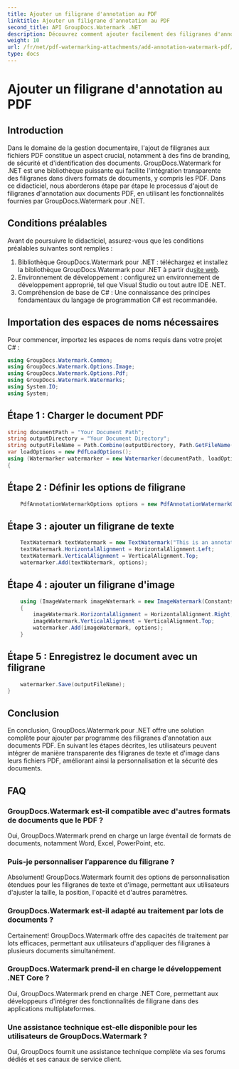 ```yaml
---
title: Ajouter un filigrane d'annotation au PDF
linktitle: Ajouter un filigrane d'annotation au PDF
second_title: API GroupDocs.Watermark .NET
description: Découvrez comment ajouter facilement des filigranes d'annotation aux documents PDF à l'aide de GroupDocs.Watermark for .NET. Améliorez facilement l’image de marque et la sécurité des documents.
weight: 10
url: /fr/net/pdf-watermarking-attachments/add-annotation-watermark-pdf/
type: docs
---
```

# Ajouter un filigrane d'annotation au PDF

## Introduction
Dans le domaine de la gestion documentaire, l'ajout de filigranes aux fichiers PDF constitue un aspect crucial, notamment à des fins de branding, de sécurité et d'identification des documents. GroupDocs.Watermark for .NET est une bibliothèque puissante qui facilite l'intégration transparente des filigranes dans divers formats de documents, y compris les PDF. Dans ce didacticiel, nous aborderons étape par étape le processus d'ajout de filigranes d'annotation aux documents PDF, en utilisant les fonctionnalités fournies par GroupDocs.Watermark pour .NET.
## Conditions préalables
Avant de poursuivre le didacticiel, assurez-vous que les conditions préalables suivantes sont remplies :
1.  Bibliothèque GroupDocs.Watermark pour .NET : téléchargez et installez la bibliothèque GroupDocs.Watermark pour .NET à partir du[site web](https://releases.groupdocs.com/Watermark/net/).
2. Environnement de développement : configurez un environnement de développement approprié, tel que Visual Studio ou tout autre IDE .NET.
3. Compréhension de base de C# : Une connaissance des principes fondamentaux du langage de programmation C# est recommandée.

## Importation des espaces de noms nécessaires
Pour commencer, importez les espaces de noms requis dans votre projet C# :
```csharp
using GroupDocs.Watermark.Common;
using GroupDocs.Watermark.Options.Image;
using GroupDocs.Watermark.Options.Pdf;
using GroupDocs.Watermark.Watermarks;
using System.IO;
using System;
```
## Étape 1 : Charger le document PDF
```csharp
string documentPath = "Your Document Path";
string outputDirectory = "Your Document Directory";
string outputFileName = Path.Combine(outputDirectory, Path.GetFileName(documentPath));
var loadOptions = new PdfLoadOptions();
using (Watermarker watermarker = new Watermarker(documentPath, loadOptions))
{
```
## Étape 2 : Définir les options de filigrane
```csharp
	PdfAnnotationWatermarkOptions options = new PdfAnnotationWatermarkOptions();
```
## Étape 3 : ajouter un filigrane de texte
```csharp
	TextWatermark textWatermark = new TextWatermark("This is an annotation watermark", new Font("Arial", 8));
	textWatermark.HorizontalAlignment = HorizontalAlignment.Left;
	textWatermark.VerticalAlignment = VerticalAlignment.Top;
	watermarker.Add(textWatermark, options);
```
## Étape 4 : ajouter un filigrane d'image
```csharp
	using (ImageWatermark imageWatermark = new ImageWatermark(Constants.ProtectJpg))
	{
		imageWatermark.HorizontalAlignment = HorizontalAlignment.Right;
		imageWatermark.VerticalAlignment = VerticalAlignment.Top;
		watermarker.Add(imageWatermark, options);
	}
```
## Étape 5 : Enregistrez le document avec un filigrane
```csharp
	watermarker.Save(outputFileName);
}
```

## Conclusion
En conclusion, GroupDocs.Watermark pour .NET offre une solution complète pour ajouter par programme des filigranes d'annotation aux documents PDF. En suivant les étapes décrites, les utilisateurs peuvent intégrer de manière transparente des filigranes de texte et d'image dans leurs fichiers PDF, améliorant ainsi la personnalisation et la sécurité des documents.
## FAQ
### GroupDocs.Watermark est-il compatible avec d'autres formats de documents que le PDF ?
Oui, GroupDocs.Watermark prend en charge un large éventail de formats de documents, notamment Word, Excel, PowerPoint, etc.
### Puis-je personnaliser l’apparence du filigrane ?
Absolument! GroupDocs.Watermark fournit des options de personnalisation étendues pour les filigranes de texte et d'image, permettant aux utilisateurs d'ajuster la taille, la position, l'opacité et d'autres paramètres.
### GroupDocs.Watermark est-il adapté au traitement par lots de documents ?
Certainement! GroupDocs.Watermark offre des capacités de traitement par lots efficaces, permettant aux utilisateurs d'appliquer des filigranes à plusieurs documents simultanément.
### GroupDocs.Watermark prend-il en charge le développement .NET Core ?
Oui, GroupDocs.Watermark prend en charge .NET Core, permettant aux développeurs d'intégrer des fonctionnalités de filigrane dans des applications multiplateformes.
### Une assistance technique est-elle disponible pour les utilisateurs de GroupDocs.Watermark ?
Oui, GroupDocs fournit une assistance technique complète via ses forums dédiés et ses canaux de service client.